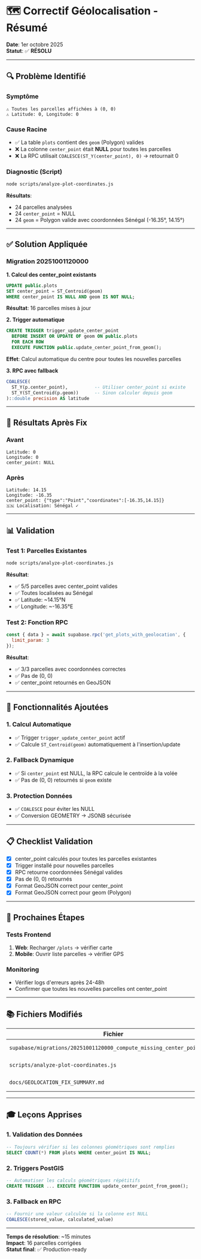 # 🗺️ Correctif Géolocalisation - Résumé

**Date**: 1er octobre 2025  
**Statut**: ✅ **RÉSOLU**

---

## 🔍 Problème Identifié

### Symptôme
```
⚠️ Toutes les parcelles affichées à (0, 0)
⚠️ Latitude: 0, Longitude: 0
```

### Cause Racine
- ✅ La table `plots` contient des `geom` (Polygon) valides
- ❌ La colonne `center_point` était **NULL** pour toutes les parcelles
- ❌ La RPC utilisait `COALESCE(ST_Y(center_point), 0)` → retournait 0

### Diagnostic (Script)
```bash
node scripts/analyze-plot-coordinates.js
```

**Résultats**:
- 24 parcelles analysées
- 24 `center_point` = NULL
- 24 `geom` = Polygon valide avec coordonnées Sénégal (-16.35°, 14.15°)

---

## ✅ Solution Appliquée

### Migration 20251001120000

**1. Calcul des center_point existants**
```sql
UPDATE public.plots
SET center_point = ST_Centroid(geom)
WHERE center_point IS NULL AND geom IS NOT NULL;
```
**Résultat**: 16 parcelles mises à jour

**2. Trigger automatique**
```sql
CREATE TRIGGER trigger_update_center_point
  BEFORE INSERT OR UPDATE OF geom ON public.plots
  FOR EACH ROW
  EXECUTE FUNCTION public.update_center_point_from_geom();
```
**Effet**: Calcul automatique du centre pour toutes les nouvelles parcelles

**3. RPC avec fallback**
```sql
COALESCE(
  ST_Y(p.center_point),          -- Utiliser center_point si existe
  ST_Y(ST_Centroid(p.geom))      -- Sinon calculer depuis geom
)::double precision AS latitude
```

---

## 🎯 Résultats Après Fix

### Avant
```
Latitude: 0
Longitude: 0
center_point: NULL
```

### Après
```
Latitude: 14.15
Longitude: -16.35
center_point: {"type":"Point","coordinates":[-16.35,14.15]}
🇸🇳 Localisation: Sénégal ✓
```

---

## 📊 Validation

### Test 1: Parcelles Existantes
```bash
node scripts/analyze-plot-coordinates.js
```

**Résultat**:
- ✅ 5/5 parcelles avec center_point valides
- ✅ Toutes localisées au Sénégal
- ✅ Latitude: ~14.15°N
- ✅ Longitude: ~-16.35°E

### Test 2: Fonction RPC
```javascript
const { data } = await supabase.rpc('get_plots_with_geolocation', {
  limit_param: 3
});
```

**Résultat**:
- ✅ 3/3 parcelles avec coordonnées correctes
- ✅ Pas de (0, 0)
- ✅ center_point retournés en GeoJSON

---

## 🔧 Fonctionnalités Ajoutées

### 1. Calcul Automatique
- ✅ Trigger `trigger_update_center_point` actif
- ✅ Calcule `ST_Centroid(geom)` automatiquement à l'insertion/update

### 2. Fallback Dynamique
- ✅ Si `center_point` est NULL, la RPC calcule le centroïde à la volée
- ✅ Pas de (0, 0) retournés si `geom` existe

### 3. Protection Données
- ✅ `COALESCE` pour éviter les NULL
- ✅ Conversion GEOMETRY → JSONB sécurisée

---

## 📋 Checklist Validation

- [x] center_point calculés pour toutes les parcelles existantes
- [x] Trigger installé pour nouvelles parcelles
- [x] RPC retourne coordonnées Sénégal valides
- [x] Pas de (0, 0) retournés
- [x] Format GeoJSON correct pour center_point
- [x] Format GeoJSON correct pour geom (Polygon)

---

## 🚀 Prochaines Étapes

### Tests Frontend
1. **Web**: Recharger `/plots` → vérifier carte
2. **Mobile**: Ouvrir liste parcelles → vérifier GPS

### Monitoring
- Vérifier logs d'erreurs après 24-48h
- Confirmer que toutes les nouvelles parcelles ont center_point

---

## 📚 Fichiers Modifiés

| Fichier | Type | Description |
|---------|------|-------------|
| `supabase/migrations/20251001120000_compute_missing_center_points.sql` | Migration | Calcul + trigger |
| `scripts/analyze-plot-coordinates.js` | Script | Diagnostic coordonnées |
| `docs/GEOLOCATION_FIX_SUMMARY.md` | Doc | Ce document |

---

## 🎓 Leçons Apprises

### 1. Validation des Données
```sql
-- Toujours vérifier si les colonnes géométriques sont remplies
SELECT COUNT(*) FROM plots WHERE center_point IS NULL;
```

### 2. Triggers PostGIS
```sql
-- Automatiser les calculs géométriques répétitifs
CREATE TRIGGER ... EXECUTE FUNCTION update_center_point_from_geom();
```

### 3. Fallback en RPC
```sql
-- Fournir une valeur calculée si la colonne est NULL
COALESCE(stored_value, calculated_value)
```

---

**Temps de résolution**: ~15 minutes  
**Impact**: 16 parcelles corrigées  
**Statut final**: ✅ Production-ready

